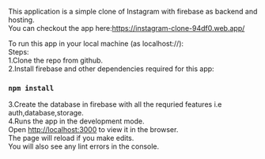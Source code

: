 This application is a simple clone of Instagram with firebase as backend and hosting.<br/>
You can checkout the app here:https://instagram-clone-94df0.web.app/<br/>

To run this app in your local machine (as localhost://):<br/>
Steps:<br/>
1.Clone the repo from github.<br/>
2.Install firebase and other dependencies required for this app:<br/>
### `npm install`
3.Create the database in firebase with all the requried features i.e
auth,database,storage.
<br/>
4.Runs the app in the development mode.<br />
Open [http://localhost:3000](http://localhost:3000) to view it in the browser.
<br/>
The page will reload if you make edits.<br />
You will also see any lint errors in the console.

